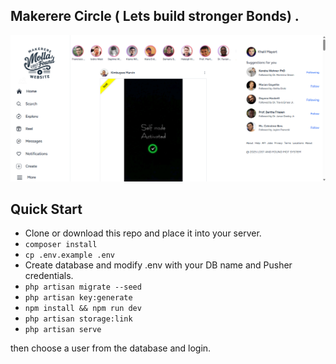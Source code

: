 
## Makerere Circle ( Lets build stronger Bonds) .

![./cover.jpeg](https://github.com/AshrafGit256/LOST_AND_FOUND_MANAGEMENT_SYSTEM/blob/c511816b560440d0bbaab8a1a8e6f5f993697b1f/lost_and_found.png)




## Quick Start

-   Clone or download this repo and place it into your server.
-   `composer install `
-   `cp .env.example .env `
-   Create database and modify .env with your DB name and Pusher credentials.
-   `php artisan migrate --seed`
-   `php artisan key:generate`
-   `npm install && npm run dev`
-   `php artisan storage:link`
-   `php artisan serve`

then choose a user from the database and login.
